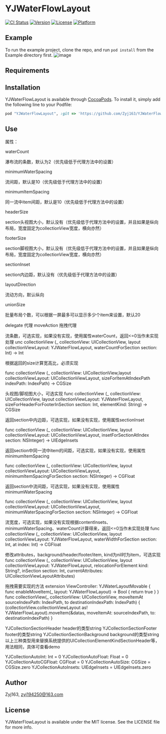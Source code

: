 # YJWaterFlowLayout

[![CI Status](http://img.shields.io/travis/Zyj163/YJWaterFlowLayout.svg?style=flat)](https://travis-ci.org/Zyj163/YJWaterFlowLayout)
[![Version](https://img.shields.io/cocoapods/v/YJWaterFlowLayout.svg?style=flat)](http://cocoapods.org/pods/YJWaterFlowLayout)
[![License](https://img.shields.io/cocoapods/l/YJWaterFlowLayout.svg?style=flat)](http://cocoapods.org/pods/YJWaterFlowLayout)
[![Platform](https://img.shields.io/cocoapods/p/YJWaterFlowLayout.svg?style=flat)](http://cocoapods.org/pods/YJWaterFlowLayout)

## Example

To run the example project, clone the repo, and run `pod install` from the Example directory first.
![image](https://github.com/Zyj163/YJWaterFlowLayout/blob/master/Example/YJWaterFlowLayout/movie.gif)
## Requirements

## Installation

YJWaterFlowLayout is available through [CocoaPods](http://cocoapods.org). To install
it, simply add the following line to your Podfile:

```ruby
pod "YJWaterFlowLayout", :git => 'https://github.com/Zyj163/YJWaterFlowLayout.git'
```

## Use
属性：

waterCount

瀑布流的条数，默认为2（优先级低于代理方法中的设置）


minimumWaterSpacing

流间距，默认是10（优先级低于代理方法中的设置）


minimumItemSpacing

同一流中item间距，默认是10（优先级低于代理方法中的设置）


headerSize

section头视图大小，默认没有（优先级低于代理方法中的设置，并且如果是纵向布局，宽度固定为collectionView宽度，横向亦然）


footerSize

section脚视图大小，默认没有（优先级低于代理方法中的设置，并且如果是纵向布局，宽度固定为collectionView宽度，横向亦然）


sectionInset

section内边距，默认没有（优先级低于代理方法中的设置）


layoutDirection

流动方向，默认纵向


unionSize

批量布局个数，可以根据一屏最多可以显示多少个item来设置，默认20


delegate  代理
moveAction 拖拽代理


流条数，可选实现，如果没有实现，使用属性waterCount，返回<=0当作未实现处理
unc collectionView (_ collectionView: UICollectionView, layout collectionViewLayout: YJWaterFlowLayout, waterCountForSection section: Int) -> Int

根据返回的size计算宽高比，必须实现

func collectionView (_ collectionView: UICollectionView,layout collectionViewLayout: UICollectionViewLayout,
sizeForItemAtIndexPath indexPath: IndexPath) -> CGSize


头视图/脚视图大小，可选实现
func collectionView (_ collectionView: UICollectionView, layout collectionViewLayout: YJWaterFlowLayout,
sizeForHeaderForFooterInSection section: Int, elementKind: String) -> CGSize


返回section中内边距，可选实现，如果没有实现，使用属性sectionInset

func collectionView (_ collectionView: UICollectionView, layout collectionViewLayout: UICollectionViewLayout,
insetForSectionAtIndex section: NSInteger) -> UIEdgeInsets


返回section中同一流中item的间距，可选实现，如果没有实现，使用属性minimumItemSpacing

func collectionView (_ collectionView: UICollectionView, layout collectionViewLayout: UICollectionViewLayout,
minimumItemSpacingForSection section: NSInteger) -> CGFloat


返回section中流间距，可选实现，如果没有实现，使用属性minimumWaterSpacing

func collectionView (_ collectionView: UICollectionView, layout collectionViewLayout: UICollectionViewLayout,
minimumWaterSpacingForSection section: NSInteger) -> CGFloat

流宽度，可选实现，如果没有实现根据contentInsets、minimumWaterSpacing、waterCount计算得来，返回<=0当作未实现处理
func collectionView (_ collectionView: UICollectionView, layout collectionViewLayout: YJWaterFlowLayout,
waterWidthForSection section: Int, at index: Int) -> CGFloat


修改attributes，background/header/footer/item, kind为nil时为item，可选实现
func collectionView (_ collectionView: UICollectionView, layout collectionViewLayout: YJWaterFlowLayout,
relocationForElement kind: String?, inSection section: Int, currentAttributes: UICollectionViewLayoutAttributes)

拖拽需要实现的方法
extension ViewController: YJWaterLayoutMovable {
	func enableMoveItem(_ layout: YJWaterFlowLayout) -> Bool {
		return true
	}
}
func collectionView(_ collectionView: UICollectionView, moveItemAt sourceIndexPath: IndexPath, to destinationIndexPath: IndexPath) {
	(collectionView.collectionViewLayout as! YJWaterFlowLayout).moveItem(&datas, moveItemAt: sourceIndexPath, to: destinationIndexPath)
}

YJCollectionSectionHeader  header的类型string
YJCollectionSectionFooter  footer的类型string
YJCollectionSectionBackground  background的类型string
以上三种类型用来替换系统提供的UICollectionElementKindSectionHeader等，用法相同，具体可查看demo

YJCollectionAutoInt: Int = 0
YJCollectionAutoFloat: Float = 0
YJCollectionAutoCGFloat: CGFloat = 0
YJCollectionAutoSize: CGSize = CGSize.zero
YJCollectionAutoInsets: UIEdgeInsets = UIEdgeInsets.zero

## Author

Zyj163, zyj194250@163.com

## License

YJWaterFlowLayout is available under the MIT license. See the LICENSE file for more info.
